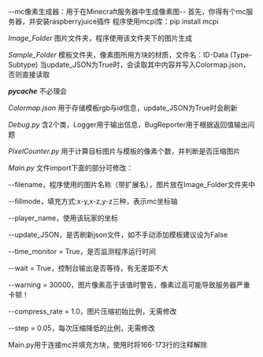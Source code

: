 --mc像素生成器：用于在Minecraft服务器中生成像素图--
首先，你得有个mc服务器，并安装raspberryjuice插件
程序使用mcpi库：pip install mcpi

*Image_Folder*
图片文件夹，程序使用该文件夹下的图片生成

*Sample_Folder*
模板文件夹，像素图所用方块的材质，文件名：ID-Data (Type-Subtype) 
当update_JSON为True时，会读取其中内容并写入Colormap.json，否则直接读取

*__pycache__*
不必理会

*Colormap.json*
用于存储模板rgb与id信息，update_JSON为True时会刷新

*Debug.py*
含2个类，Logger用于输出信息，BugReporter用于根据返回值输出问题

*PixelCounter.py*
用于计算目标图片与模板的像素个数，并判断是否压缩图片

*Main.py*
文件import下面的部分可修改：

--filename，程序使用的图片名称（带扩展名），图片放在Image_Folder文件夹中

--fillmode，填充方式:x-y,x-z,y-z三种，表示mc坐标轴

--player_name，使用该玩家的坐标

--update_JSON，是否刷新json文件，如不手动添加模板建议设为False

--time_monitor = True，是否监测程序运行时间

--wait = True，控制台输出是否等待，有无差距不大

--warning = 30000，图片像素高于该值时警告，像素过高可能导致服务器严重卡顿！

--compress_rate = 1.0，图片压缩初始比例，无需修改

--step = 0.05，每次压缩降低的比例，无需修改

Main.py用于连接mc并填充方块，使用时将166-173行的注释解除
